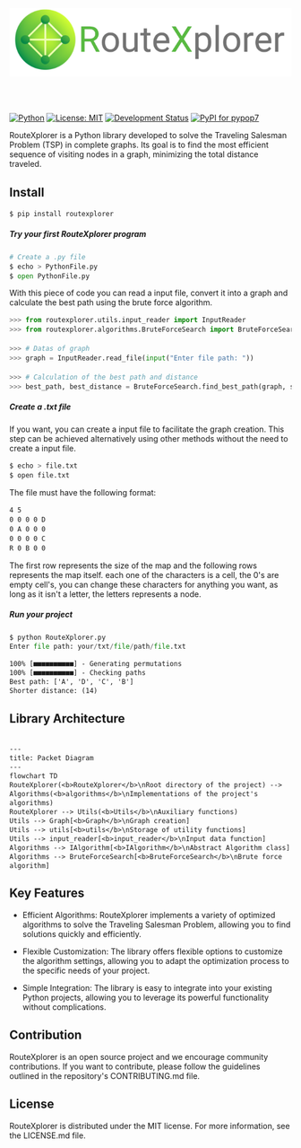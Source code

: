 
<p align="center">
  <img src="./assets/logo.png">
</p>

<br>
<br>

[![Python](https://img.shields.io/badge/Python-3.0%2B-blue.svg)](https://www.python.org/downloads/release/python-300/)
[![License: MIT](https://img.shields.io/badge/License-MIT-yellow.svg)](https://opensource.org/licenses/MIT)
[![Development Status](https://img.shields.io/badge/Development%20Status-Alpha-orange)](https://github.com/vsg-root/RouteXplorer)
[![PyPI for pypop7](https://img.shields.io/badge/PyPI-routexplorer-yellowgreen.svg)](https://pypi.org/project/routexplorer/#description)

RouteXplorer is a Python library developed to solve the Traveling Salesman Problem (TSP) in complete graphs. Its goal is to find the most efficient sequence of visiting nodes in a graph, minimizing the total distance traveled.
<br>

## Install

```python
$ pip install routexplorer
```

##### Try your first RouteXplorer program
```python
# Create a .py file
$ echo > PythonFile.py
$ open PythonFile.py
```
With this piece of code you can read a input file, convert it into a graph and calculate the best path using the brute force algorithm.
```python
>>> from routexplorer.utils.input_reader import InputReader
>>> from routexplorer.algorithms.BruteForceSearch import BruteForceSearch

>>> # Datas of graph
>>> graph = InputReader.read_file(input("Enter file path: ")) 

>>> # Calculation of the best path and distance
>>> best_path, best_distance = BruteForceSearch.find_best_path(graph, show_load=True, show_result=True)
```
##### Create a .txt file
If you want, you can create a input file to facilitate the graph creation. This step can be achieved alternatively using other methods without the need to create a input file.
```bash
$ echo > file.txt
$ open file.txt
```
The file must have the following format:
```bash
4 5
0 0 0 0 D
0 A 0 0 0
0 0 0 0 C
R 0 B 0 0
```
The first row represents the size of the map and the following rows represents the map itself. each one of the characters is a cell, the 0's are empty cell's, you can change these characters for anything you want, as long as it isn't a letter, the letters represents a node. 

##### Run your project
```python
$ python RouteXplorer.py
Enter file path: your/txt/file/path/file.txt
```
```
100% [■■■■■■■■■■] - Generating permutations
100% [■■■■■■■■■■] - Checking paths
Best path: ['A', 'D', 'C', 'B'] 
Shorter distance: (14)
```
## Library Architecture
```mermaid

---
title: Packet Diagram
---
flowchart TD
RouteXplorer(<b>RouteXplorer</b>\nRoot directory of the project) --> Algorithms(<b>algorithms</b>\nImplementations of the project's algorithms)
RouteXplorer --> Utils(<b>Utils</b>\nAuxiliary functions)
Utils --> Graph[<b>Graph</b>\nGraph creation]
Utils --> utils[<b>utils</b>\nStorage of utility functions]
Utils --> input_reader[<b>input_reader</b>\nInput data function]
Algorithms --> IAlgorithm[<b>IAlgorithm</b>\nAbstract Algorithm class]
Algorithms --> BruteForceSearch[<b>BruteForceSearch</b>\nBrute force algorithm]

```
## Key Features

- Efficient Algorithms: RouteXplorer implements a variety of optimized algorithms to solve the Traveling Salesman Problem, allowing you to find solutions quickly and efficiently.

- Flexible Customization: The library offers flexible options to customize the algorithm settings, allowing you to adapt the optimization process to the specific needs of your project.

- Simple Integration: The library is easy to integrate into your existing Python projects, allowing you to leverage its powerful functionality without complications.


## Contribution

RouteXplorer is an open source project and we encourage community contributions. If you want to contribute, please follow the guidelines outlined in the repository's CONTRIBUTING.md file.

## License

RouteXplorer is distributed under the MIT license. For more information, see the LICENSE.md file.

